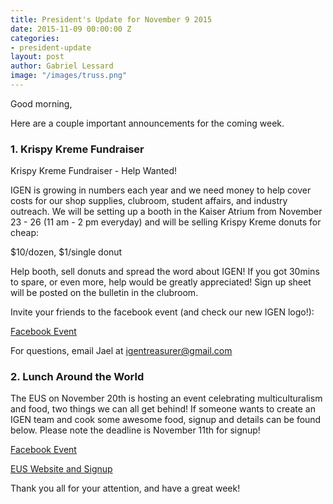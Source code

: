 ```yaml
---
title: President's Update for November 9 2015
date: 2015-11-09 00:00:00 Z
categories:
- president-update
layout: post
author: Gabriel Lessard
image: "/images/truss.png"
---
```


Good morning,

Here are a couple important announcements for the coming week.


### 1. Krispy Kreme Fundraiser

Krispy Kreme Fundraiser - Help Wanted!

IGEN is growing in numbers each year and we need money to help cover costs for our shop supplies, clubroom, student affairs, and industry outreach. We will be setting up a booth in the Kaiser Atrium from November 23  - 26 (11 am - 2 pm everyday) and will be selling Krispy Kreme donuts for cheap:

$10/dozen, $1/single donut

Help booth, sell donuts and spread the word about IGEN! If you got 30mins to spare, or even more, help would be greatly appreciated! Sign up sheet will be posted on the bulletin in the clubroom.

Invite your friends to the facebook event (and check our new IGEN logo!):

[Facebook Event](https://www.facebook.com/events/1046686905381749/)

For questions, email Jael at igentreasurer@gmail.com

### 2. Lunch Around the World

The EUS on November 20th is hosting an event celebrating multiculturalism and food, two things we can all get behind! If someone wants to create an IGEN team and cook some awesome food, signup and details can be found below. Please note the deadline is November 11th for signup!

[Facebook Event](https://www.facebook.com/events/1515636585425788/)

[EUS Website and Signup](http://ubcengineers.ca/events/social/lunch-around-the-world/)


Thank you all for your attention, and have a great week!
